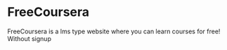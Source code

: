 # FreeCoursera
FreeCoursera is a lms type website where you can learn courses for free! Without signup
